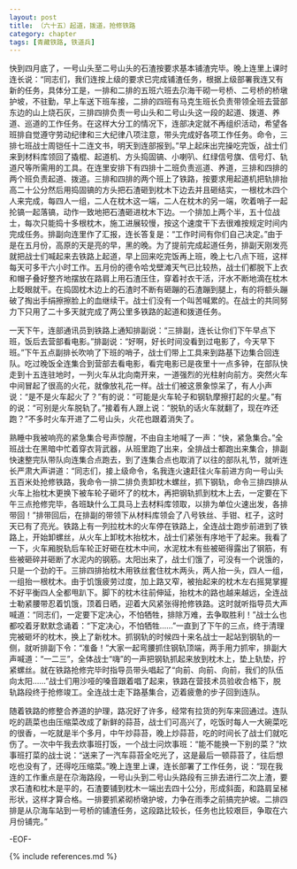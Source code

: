 ```yaml
---
layout: post
title: （六十五）起道，拨道，抢修铁路
category: chapter
tags: [青藏铁路, 铁道兵]
---
```


快到四月底了，一号山头至二号山头的石渣按要求基本铺渣完毕。晚上连里上课时连长说：“同志们，我们连按上级的要求已完成铺渣任务，根据上级部署我连又有新的任务，具体分工是，一排和二排的五班六班去尕海干砌一号桥、二号桥的桥墩护坡，不驻勤，早上车送下班车接，二排的四班有马克生班长负责带领全班去营部东边的山上烧石灰，三排四排负责一号山头和二号山头这一段的起道、拨道、养道、巡道的工作任务。在这样大分工的情况下，连部决定就不再组织活动，希望各班排自觉遵守劳动纪律和三大纪律八项注意，带头完成好各项工作任务。命令，三排七班战士周铠任十二连文书，明天到连部报到。”早上起床出完操吃完饭，战士们来到材料库领回了撬棍、起道机、方头捣固镐、小喇叭、红绿信号旗、信号灯、轨道尺等所需用的工具。在连里安排下有四排十二班负责巡道、养道，三排和四排的两个班负责起道、拨道。三排和四排的两个班上了铁路，按要求用起道机把轨排抬高二十公分然后用捣固镐的方头把石渣砸到枕木下边去并且砸结实，一根枕木四个人来完成，每四人一组，二人在枕木这一端，二人在枕木的另一端，吹着哨子一起抡镐一起落镐，动作一致地把石渣砸进枕木下边。一个排加上两个半，五十位战士，每次只能捣十多根枕木，施工进展较慢，按这个速度干下去很难按规定时间内完成任务。排副向连里作了汇报，连长答复是：“工作时间有你们自己决定。”由于是在五月份，高原的天是亮的早，黑的晚。为了提前完成起道任务，排副天刚发亮就把战士们喊起来去铁路上起道，早上回来吃完饭再上班，晚上七八点下班，这样每天可多干六小时工作。五月份的德令哈戈壁滩天气已比较热，战士们都脱下上衣和帽子叠好整齐地摆放在路肩上用石渣压住，穿着衬衣干活，汗水不断地滴在枕木上眨眼就干。在捣固枕木边上的石渣时不断有砸蹦的石渣蹦到腿上，有的将额头蹦破了掏出手绢擦擦脸上的血继续干。战士们没有一个叫苦喊累的。在战士的共同努力下只用了二十多天就完成了两公里多铁路的起道和拨道任务。

一天下午，连部通讯员到铁路上通知排副说：“三排副，连长让你们下午早点下班，饭后去营部看电影。”排副说：“好啊，好长时间没看到过电影了，今天早下班。”下午五点副排长吹响了下班的哨子，战士们带上工具来到路基下边集合回连队。吃过晚饭全连集合到营部去看电影，看完电影已是夜里十一点多钟，在部队快走到十五连驻地时，一列火车从北向南开来，一道强烈的光柱射向前方。突然火车中间冒起了很高的火花，就像放礼花一样。战士们被这景象惊呆了，有人小声说：“是不是火车起火了？”有的说：“可能是火车轮子和钢轨摩擦打起的火星。”有的说：“可别是火车脱轨了。”接着有人跟上说：“脱轨的话火车就翻了，现在咋还跑？”不多时火车开进了二号山头，火花也跟着消失了。

熟睡中我被响亮的紧急集合号声惊醒，不由自主地喊了一声：“快，紧急集合。”全班战士在黑暗中忙着穿衣背武器，从班里跑了出来，全排战士都跑出来集合，排副快速整完队带队向连集合点跑去，到了连集合点也取消了以往的部队礼节，就听连长严肃大声讲道：“同志们，接上级命令，名我连火速赶往火车前进方向一号山头五百米处抢修铁路，我命令一排二排负责卸枕木螺丝，抓下钢轨，命令三排四排从火车上抬枕木更换下被车轮子砸坏了的枕木，再把钢轨抓到枕木上去，一定要在下午三点抢修完毕，各班缺什么工具马上去材料库领取，以排为单位火速出发，各排带回！”排带回后，在排副的带领下从材料库领会了八号铁丝、手钳、杠子，这时天已有了亮光。铁路上有一列拉枕木的火车停在铁路上，全连战士跑步前进到了铁路上，开始卸螺丝，从火车上卸枕木抬枕木，战士们紧张有序地干了起来。我看了一下，火车厢脱轨后车轮正好砸在枕木中间，水泥枕木有些被砸得露出了钢筋，有些被砸碎并砸断了水泥内的钢筋。太阳出来了，战士们饿了，可没有一个说饿的，只是一个劲的干。三排四排抬枕木用铁丝套住枕木两头，两人抬一头，四人一组，一组抬一根枕木。由于饥饿疲劳过度，加上路又窄，被抬起来的枕木左右摇晃掌握不好平衡四人全都甩趴下。脚下的枕木往前伸延，抬枕木的路也越来越远，全连战士勒紧腰带忍着饥饿，顶着日晒，迎着大风紧张得抢修铁路。这时就听指导员大声喊道：“同志们，一定要下定决心，不怕牺牲，排除万难，去争取胜利！”战士么也都咬着牙默默念诵着：“下定决心，不怕牺牲……”一直到了下午的三点，终于清理完被砸坏的枕木，换上了新枕木。抓钢轨的时候四十来名战士一起站到钢轨的一侧，就听排副下令：“准备！”大家一起弯腰抓住钢轨顶端，两手用力抓牢，排副大声喊道：“一二三”，全体战士“嗨”的一声把钢轨抓起来放到枕木上，垫上轨垫，拧紧螺丝。就在铁路抢修完毕时指导员带头唱起了“向前、向前、向前，我们的队伍向太阳……”战士们用沙哑的嗓音跟着唱了起来，铁路在营技术员验收合格下，脱轨路段终于抢修竣工。全连战士走下路基集合，迈着疲惫的步子回到连队。

随着铁路的修整合养道的护理，路况好了许多，经常有拉货的列车来回通过。连队吃的蔬菜也由压缩菜改成了新鲜的蒜苔，战士们可高兴了，吃饭时每人一大碗菜吃的很香，一吃就是半个多月，中午炒蒜苔，晚上炒蒜苔，吃的时间长了战士们就吃伤了。一次中午我去炊事班打饭，一个战士问炊事班：“能不能换一下别的菜？”炊事班打菜的战士说：“送来了一汽车蒜苔全吃光了，这是最后一顿蒜苔了，往后想吃也没有了，还得吃压缩菜。”晚上连里上课，连长部署了工作任务，说：“现在我连的工作重点是在尕海路段，一号山头到二号山头路段有三排去进行二次上渣，要求石渣和枕木是平的，石渣要铺到枕木一端出去四十公分，形成斜面，和路肩呈梯形状，这样才算合格。一排要抓紧砌桥墩护坡，力争在雨季之前搞完护坡。二排四排是从尕海车站到一号桥的铺渣任务，这段路比较长，任务也比较艰巨，争取在六月份铺完。”

-EOF-

{% include references.md %}
